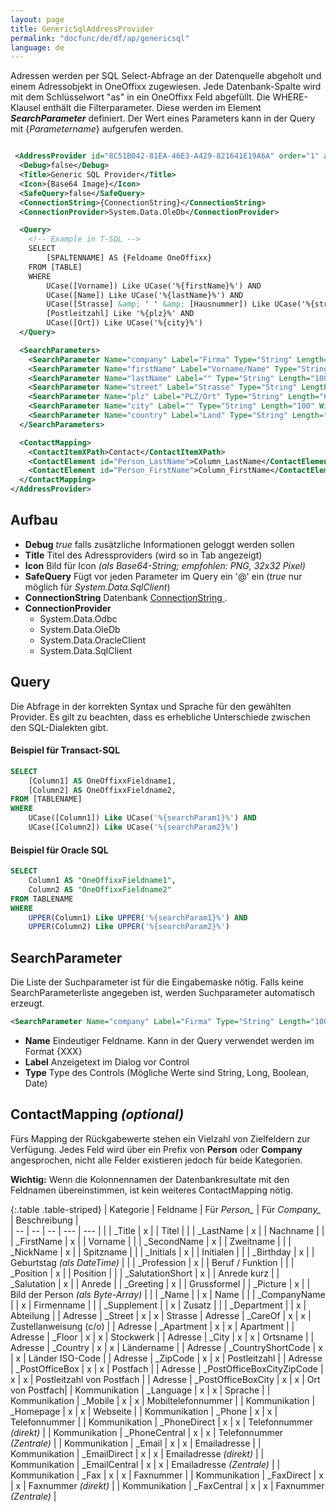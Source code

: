 ```yaml
---
layout: page
title: GenericSqlAddressProvider
permalink: "docfunc/de/df/ap/genericsql"
language: de
---
```


Adressen werden per SQL Select-Abfrage an der Datenquelle abgeholt und einem Adressobjekt in OneOffixx zugewiesen. Jede Datenbank-Spalte wird mit dem Schlüsselwort "as" in ein OneOffixx Feld abgefüllt. Die WHERE-Klausel enthält die Filterparameter. Diese werden im Element ___SearchParameter___ definiert. Der Wert eines Parameters kann in der Query mit {_Parametername_} aufgerufen werden. 

```xml

 <AddressProvider id="8C51B042-81EA-46E3-A429-821641E19A6A" order="1" active="false">
  <Debug>false</Debug>
  <Title>Generic SQL Provider</Title>
  <Icon>{Base64 Image}</Icon>
  <SafeQuery>false</SafeQuery>
  <ConnectionString>{ConnectionString}</ConnectionString>
  <ConnectionProvider>System.Data.OleDb</ConnectionProvider>

  <Query>
    <!-- Example in T-SQL -->
    SELECT 
        [SPALTENNAME] AS {Feldname OneOffixx} 
    FROM [TABLE]
    WHERE
        UCase([Vorname]) Like UCase('%{firstName}%') AND
        UCase([Name]) Like UCase('%{lastName}%') AND
        UCase([Strasse] &amp; ' ' &amp; [Hausnummer]) Like UCase('%{street}%') AND
        [Postleitzahl] Like '%{plz}%' AND
        UCase([Ort]) Like UCase('%{city}%')
  </Query>

  <SearchParameters>
    <SearchParameter Name="company" Label="Firma" Type="String" Length="100" Sort="1" />
    <SearchParameter Name="firstName" Label="Vorname/Name" Type="String" Length="100" Sort="2" />
    <SearchParameter Name="lastName" Label="" Type="String" Length="100" Sort="2" Width="90" />
    <SearchParameter Name="street" Label="Strasse" Type="String" Length="100" Sort="3" />
    <SearchParameter Name="plz" Label="PLZ/Ort" Type="String" Length="6" Sort="4" />
    <SearchParameter Name="city" Label="" Type="String" Length="100" Width="130" Sort="4" />
    <SearchParameter Name="country" Label="Land" Type="String" Length="100" Sort="5" />
  </SearchParameters>

  <ContactMapping>
    <ContactItemXPath>Contact</ContactItemXPath>
    <ContactElement id="Person_LastName">Column_LastName</ContactElement>
    <ContactElement id="Person_FirstName">Column_FirstName</ContactElement>
  </ContactMapping>
</AddressProvider>

```


## Aufbau

* __Debug__ *true* falls zusätzliche Informationen geloggt werden sollen
* __Title__ Titel des Adressproviders (wird so in Tab angezeigt)
* __Icon__ Bild für Icon *(als Base64-String; empfohlen: PNG, 32x32 Pixel)*
* __SafeQuery__  Fügt vor jeden Parameter im Query ein '@' ein (*true* nur möglich für *System.Data.SqlClient*)
* __ConnectionString__ Datenbank [ConnectionString ](https://www.connectionstrings.com/).
* __ConnectionProvider__ 
    * System.Data.Odbc
    * System.Data.OleDb
    * System.Data.OracleClient
    * System.Data.SqlClient

## Query

Die Abfrage in der korrekten Syntax und Sprache für den gewählten Provider. Es gilt zu beachten, dass es erhebliche Unterschiede zwischen den SQL-Dialekten gibt.

#### Beispiel für Transact-SQL 

```sql
SELECT 
    [Column1] AS OneOffixxFieldname1, 
    [Column2] AS OneOffixxFieldname2, 
FROM [TABLENAME]
WHERE
    UCase([Column1]) Like UCase('%{searchParam1}%') AND
    UCase([Column2]) Like UCase('%{searchParam2}%')
```

#### Beispiel für Oracle SQL

```sql
SELECT 
    Column1 AS "OneOffixxFieldname1",
    Column2 AS "OneOffixxFieldname2"
FROM TABLENAME
WHERE
    UPPER(Column1) Like UPPER('%{searchParam1}%') AND
    UPPER(Column2) Like UPPER('%{searchParam2}%') 
```

## SearchParameter

Die Liste der Suchparameter ist für die Eingabemaske nötig. Falls keine SearchParameterliste angegeben ist, werden Suchparameter automatisch erzeugt.
```xml
<SearchParameter Name="company" Label="Firma" Type="String" Length="100" Sort="1" />
```

* __Name__ Eindeutiger Feldname. Kann in der Query verwendet werden im Format {XXX}
* __Label__ Anzeigetext im Dialog vor Control
* __Type__ Type des Controls (Mögliche Werte sind String, Long, Boolean, Date)

## ContactMapping *(optional)*

Fürs Mapping der Rückgabewerte stehen ein Vielzahl von Zielfeldern zur Verfügung. Jedes Feld wird über ein Prefix von **Person** oder **Company** angesprochen, nicht alle Felder existieren jedoch für beide Kategorien.

**Wichtig:** Wenn die Kolonnennamen der Datenbankresultate mit den Feldnamen übereinstimmen, ist kein weiteres ContactMapping nötig.  

{:.table .table-striped}
| Kategorie | Feldname | Für *Person_* | Für *Company_*  | Beschreibung |                      
| -- | -- | -- | --- | --- |
| | _Title | x | | Titel |
| | _LastName | x | | Nachname |
| | _FirstName | x | | Vorname |
| | _SecondName | x | | Zweitname |
| | _NickName | x | | Spitzname |
| | _Initials | x | | Initialen |
| | _Birthday | x | | Geburtstag *(als DateTime)* |
| | _Profession | x | | Beruf / Funktion |
| | _Position | x | | Position |
| | _SalutationShort | x | | Anrede kurz
| | _Salutation | x | | Anrede
| | _Greeting | x | | Grussformel
| | _Picture | x | | Bild der Person *(als Byte-Array)* |
| | _Name | | x | Name |
| | _CompanyName | | x | Firmenname |
| | _Supplement | | x | Zusatz |
| | _Department | | x | Abteilung |
| Adresse | _Street | x | x | Strasse
| Adresse | _CareOf | x | x | Zustellanweisung (c/o) |
| Adresse | _Apartment | x | x | Apartment |
| Adresse | _Floor | x | x | Stockwerk |
| Adresse | _City | x | x | Ortsname |
| Adresse | _Country | x | x | Ländername |
| Adresse | _CountryShortCode | x | x | Länder ISO-Code |
| Adresse | _ZipCode | x | x | Postleitzahl |
| Adresse | _PostOfficeBox | x | x | Postfach |
| Adresse | _PostOfficeBoxCityZipCode | x | x | Postleitzahl von Postfach |
| Adresse | _PostOfficeBoxCity | x | x | Ort von Postfach|
| Kommunikation | _Language | x | x | Sprache |
| Kommunikation | _Mobile | x | x | Mobiltelefonnummer |
| Kommunikation | _Homepage | x | x | Webseite |
| Kommunikation | _Phone | x | x | Telefonnummer |
| Kommunikation | _PhoneDirect | x | x | Telefonnummer *(direkt)* |
| Kommunikation | _PhoneCentral | x | x | Telefonnummer *(Zentrale)* |
| Kommunikation | _Email | x | x | Emailadresse |
| Kommunikation | _EmailDirect | x | x | Emailadresse *(direkt)* |
| Kommunikation | _EmailCentral | x | x | Emailadresse *(Zentrale)* |
| Kommunikation | _Fax | x | x | Faxnummer |
| Kommunikation | _FaxDirect | x | x | Faxnummer *(direkt)* |
| Kommunikation | _FaxCentral | x | x | Faxnummer *(Zentrale)* |